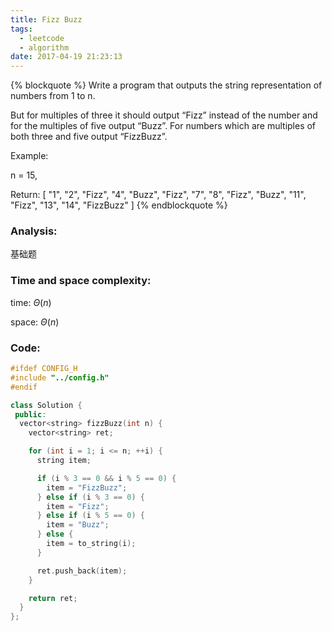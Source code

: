 ```yaml
---
title: Fizz Buzz
tags:
  - leetcode
  - algorithm
date: 2017-04-19 21:23:13
---
```

{% blockquote %}
Write a program that outputs the string representation of numbers from 1 to n.

But for multiples of three it should output “Fizz” instead of the number and for the multiples of five output “Buzz”. For numbers which are multiples of both three and five output “FizzBuzz”.

Example:

n = 15,

Return:
[
    "1",
    "2",
    "Fizz",
    "4",
    "Buzz",
    "Fizz",
    "7",
    "8",
    "Fizz",
    "Buzz",
    "11",
    "Fizz",
    "13",
    "14",
    "FizzBuzz"
]
{% endblockquote %}
<!-- more -->
### Analysis:
基础题
### Time and space complexity:
time: $\Theta (n)$
 
space: $\Theta (n)$
### Code:
```cpp
#ifdef CONFIG_H
#include "../config.h"
#endif

class Solution {
 public:
  vector<string> fizzBuzz(int n) {
    vector<string> ret;

    for (int i = 1; i <= n; ++i) {
      string item;

      if (i % 3 == 0 && i % 5 == 0) {
        item = "FizzBuzz";
      } else if (i % 3 == 0) {
        item = "Fizz";
      } else if (i % 5 == 0) {
        item = "Buzz";
      } else {
        item = to_string(i);
      }

      ret.push_back(item);
    }

    return ret;
  }
};
```
